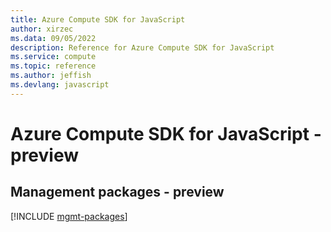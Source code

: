 ```yaml
---
title: Azure Compute SDK for JavaScript
author: xirzec
ms.data: 09/05/2022
description: Reference for Azure Compute SDK for JavaScript
ms.service: compute
ms.topic: reference
ms.author: jeffish
ms.devlang: javascript
---
```

# Azure Compute SDK for JavaScript - preview

## Management packages - preview
[!INCLUDE [mgmt-packages](compute-mgmt-index.md)]